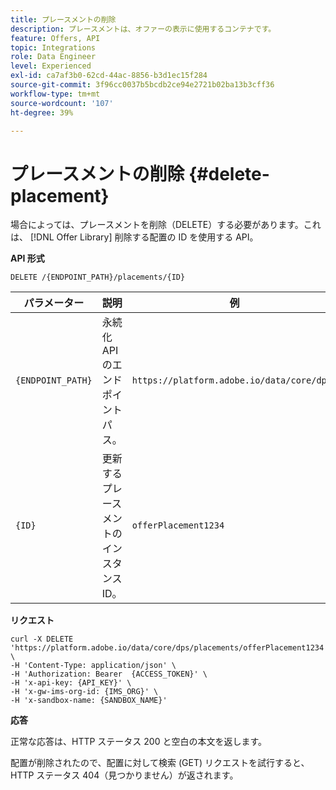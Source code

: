 ```yaml
---
title: プレースメントの削除
description: プレースメントは、オファーの表示に使用するコンテナです。
feature: Offers, API
topic: Integrations
role: Data Engineer
level: Experienced
exl-id: ca7af3b0-62cd-44ac-8856-b3d1ec15f284
source-git-commit: 3f96cc0037b5bcdb2ce94e2721b02ba13b3cff36
workflow-type: tm+mt
source-wordcount: '107'
ht-degree: 39%

---
```


# プレースメントの削除 {#delete-placement}

場合によっては、プレースメントを削除（DELETE）する必要があります。これは、 [!DNL Offer Library] 削除する配置の ID を使用する API。

**API 形式**

```http
DELETE /{ENDPOINT_PATH}/placements/{ID}
```

| パラメーター | 説明 | 例 |
| --------- | ----------- | ------- |
| `{ENDPOINT_PATH}` | 永続化 API のエンドポイントパス。 | `https://platform.adobe.io/data/core/dps/` |
| `{ID}` | 更新するプレースメントのインスタンス ID。 | `offerPlacement1234` |

**リクエスト**

```shell
curl -X DELETE 'https://platform.adobe.io/data/core/dps/placements/offerPlacement1234' \
-H 'Content-Type: application/json' \
-H 'Authorization: Bearer  {ACCESS_TOKEN}' \
-H 'x-api-key: {API_KEY}' \
-H 'x-gw-ims-org-id: {IMS_ORG}' \
-H 'x-sandbox-name: {SANDBOX_NAME}'
```

**応答**

正常な応答は、HTTP ステータス 200 と空白の本文を返します。

配置が削除されたので、配置に対して検索 (GET) リクエストを試行すると、HTTP ステータス 404（見つかりません）が返されます。
